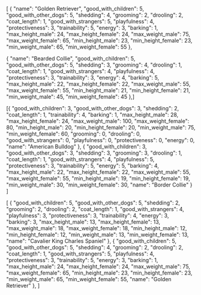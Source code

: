 [
  {
    "name": "Golden Retriever",
    "good_with_children": 5,
    "good_with_other_dogs": 5,
    "shedding": 4,
    "grooming": 2,
    "drooling": 2,
    "coat_length": 1,
    "good_with_strangers": 5,
    "playfulness": 4,
    "protectiveness": 3,
    "trainability": 5,
    "energy": 3,
    "barking": 1,
    "max_height_male": 24,
    "max_height_female": 24,
    "max_weight_male": 75,
    "max_weight_female": 65,
    "min_height_male": 23,
    "min_height_female": 23,
    "min_weight_male": 65,
    "min_weight_female": 55
  },

{
  "name": "Bearded Collie",
  "good_with_children": 5,
  "good_with_other_dogs": 5,
  "shedding": 3,
  "grooming": 4,
  "drooling": 1,
  "coat_length": 1,
  "good_with_strangers": 4,
  "playfulness": 4,
  "protectiveness": 3,
  "trainability": 3,
  "energy": 4,
  "barking": 5,
  "max_height_male": 22,
  "max_height_female": 22,
  "max_weight_male": 55,
  "max_weight_female": 55,
  "min_height_male": 21,
  "min_height_female": 21,
  "min_weight_male": 45,
  "min_weight_female": 45
},]

[{
  "good_with_children": 3,
  "good_with_other_dogs": 3,
  "shedding": 2,
  "coat_length": 1,
  "trainability": 4,
  "barking": 1,
  "max_height_male": 28,
  "max_height_female": 24,
  "max_weight_male": 100,
  "max_weight_female": 80,
  "min_height_male": 20,
  "min_height_female": 20,
  "min_weight_male": 75,
  "min_weight_female": 60,
  "grooming": 0,
  "drooling": 0,
  "good_with_strangers": 0,
  "playfulness": 0,
  "protectiveness": 0,
  "energy": 0,
  "name": "American Bulldog"
},
{
  "good_with_children": 3,
  "good_with_other_dogs": 3,
  "shedding": 3,
  "grooming": 3,
  "drooling": 1,
  "coat_length": 1,
  "good_with_strangers": 4,
  "playfulness": 5,
  "protectiveness": 3,
  "trainability": 5,
  "energy": 5,
  "barking": 4,
  "max_height_male": 22,
  "max_height_female": 22,
  "max_weight_male": 55,
  "max_weight_female": 55,
  "min_height_male": 19,
  "min_height_female": 19,
  "min_weight_male": 30,
  "min_weight_female": 30,
  "name": "Border Collie"
}
]

[
  {
  "good_with_children": 5,
  "good_with_other_dogs": 5,
  "shedding": 2,
  "grooming": 2,
  "drooling": 2,
  "coat_length": 1,
  "good_with_strangers": 4,
  "playfulness": 3,
  "protectiveness": 3,
  "trainability": 4,
  "energy": 3,
  "barking": 3,
  "max_height_male": 13,
  "max_height_female": 13,
  "max_weight_male": 18,
  "max_weight_female": 18,
  "min_height_male": 12,
  "min_height_female": 12,
  "min_weight_male": 13,
  "min_weight_female": 13,
  "name": "Cavalier King Charles Spaniel"
},
{
  "good_with_children": 5,
  "good_with_other_dogs": 5,
  "shedding": 4,
  "grooming": 2,
  "drooling": 2,
  "coat_length": 1,
  "good_with_strangers": 5,
  "playfulness": 4,
  "protectiveness": 3,
  "trainability": 5,
  "energy": 3,
  "barking": 1,
  "max_height_male": 24,
  "max_height_female": 24,
  "max_weight_male": 75,
  "max_weight_female": 65,
  "min_height_male": 23,
  "min_height_female": 23,
  "min_weight_male": 65,
  "min_weight_female": 55,
  "name": "Golden Retriever"
},
]